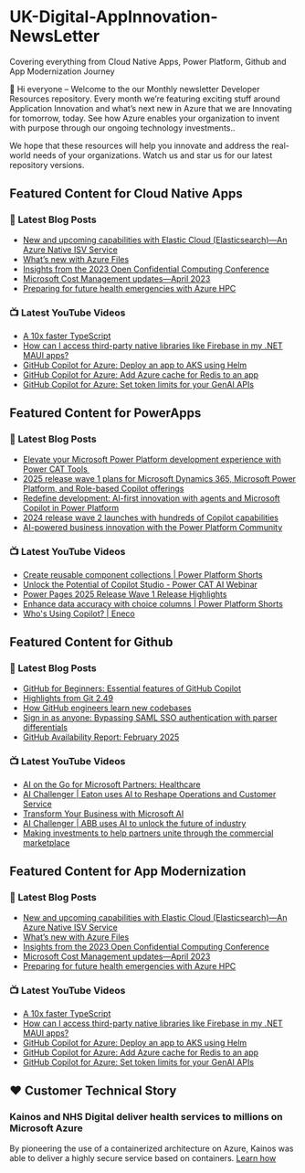 # UK-Digital-AppInnovation-NewsLetter

Covering everything from Cloud Native Apps, Power Platform, Github and App Modernization Journey

👋 Hi everyone – Welcome to the our Monthly newsletter Developer Resources repository. Every month we’re featuring exciting stuff around Application Innovation and what’s next new in Azure that we are Innovating for tomorrow, today. See how Azure enables your organization to invent with purpose through our ongoing technology investments..


We hope that these resources will help you innovate and address the real-world needs of your organizations. Watch us and star us for our latest repository versions.

## Featured Content for Cloud Native Apps


### 📝 Latest Blog Posts

    
<!-- BLOGCNA:START -->
- [New and upcoming capabilities with Elastic Cloud (Elasticsearch)—An Azure Native ISV Service](https://azure.microsoft.com/blog/new-and-upcoming-capabilities-with-elastic-cloud-elasticsearch-an-azure-native-isv-service/)
- [What’s new with Azure Files](https://azure.microsoft.com/blog/what-s-new-with-azure-files/)
- [Insights from the 2023 Open Confidential Computing Conference](https://azure.microsoft.com/blog/insights-from-the-2023-open-confidential-computing-conference/)
- [Microsoft Cost Management updates—April 2023](https://azure.microsoft.com/blog/microsoft-cost-management-updates-april-2023/)
- [Preparing for future health emergencies with Azure HPC ](https://azure.microsoft.com/blog/preparing-for-future-health-emergencies-with-azure-hpc/)
<!-- BLOGCNA:END -->

### 📺 Latest YouTube Videos

 
<!-- YOUTUBECNA:START -->
- [A 10x faster TypeScript](https://www.youtube.com/watch?v=e2FgESRT_8I)
- [How can I access third-party native libraries like Firebase in my .NET MAUI apps?](https://www.youtube.com/watch?v=Fn5DldcOr28)
- [GitHub Copilot for Azure: Deploy an app to AKS using Helm](https://www.youtube.com/watch?v=WJz4v0fwqZU)
- [GitHub Copilot for Azure: Add Azure cache for Redis to an app](https://www.youtube.com/watch?v=RbACdpzW1fs)
- [GitHub Copilot for Azure: Set token limits for your GenAI APIs](https://www.youtube.com/watch?v=B7w9WW1gaYM)
<!-- YOUTUBECNA:END -->

##  Featured Content for PowerApps
### 📝 Latest Blog Posts
<!-- BLOGPOWER:START -->
- [Elevate your Microsoft Power Platform development experience with Power CAT Tools ](https://www.microsoft.com/en-us/power-platform/blog/2025/03/04/elevate-your-microsoft-power-platform-development-experience-with-power-cat-tools/)
- [2025 release wave 1 plans for Microsoft Dynamics 365, Microsoft Power Platform, and Role-based Copilot offerings](https://www.microsoft.com/en-us/dynamics-365/blog/business-leader/2025/01/23/2025-release-wave-1-plans-for-microsoft-dynamics-365-microsoft-power-platform-and-role-based-copilot-offerings/)
- [Redefine development: AI-first innovation with agents and Microsoft Copilot in Power Platform](https://www.microsoft.com/en-us/power-platform/blog/2024/11/19/redefine-development-ai-first-innovation-with-agents-and-microsoft-copilot-in-power-platform/)
- [2024 release wave 2 launches with hundreds of Copilot capabilities](https://www.microsoft.com/en-us/dynamics-365/blog/business-leader/2024/10/29/2024-release-wave-2-launches-with-hundreds-of-copilot-capabilities/)
- [AI-powered business innovation with the Power Platform Community](https://www.microsoft.com/en-us/power-platform/blog/2024/09/18/ai-powered-business-innovation-with-the-power-platform-community/)
<!-- BLOGPOWER:END -->
 ### 📺 Latest YouTube Videos
    
<!-- YOUTUBEPOWER:START -->
- [Create reusable component collections | Power Platform Shorts](https://www.youtube.com/watch?v=lMowrlwpHfU)
- [Unlock the Potential of Copilot Studio - Power CAT AI Webinar](https://www.youtube.com/watch?v=UJBx_zAd3Fg)
- [Power Pages 2025 Release Wave 1 Release Highlights](https://www.youtube.com/watch?v=sHmqZwJZ_Mo)
- [Enhance data accuracy with choice columns | Power Platform Shorts](https://www.youtube.com/watch?v=vuzyrwEmBew)
- [Who&#39;s Using Copilot? | Eneco](https://www.youtube.com/watch?v=ablNwQDNbiE)
<!-- YOUTUBEPOWER:END -->

##  Featured Content for Github
### 📝 Latest Blog Posts
<!-- BLOGGITHUB:START -->
- [GitHub for Beginners: Essential features of GitHub Copilot](https://github.blog/ai-and-ml/github-copilot/github-for-beginners-essential-features-of-github-copilot/)
- [Highlights from Git 2.49](https://github.blog/open-source/git/highlights-from-git-2-49/)
- [How GitHub engineers learn new codebases](https://github.blog/developer-skills/application-development/how-github-engineers-learn-new-codebases/)
- [Sign in as anyone: Bypassing SAML SSO authentication with parser differentials](https://github.blog/security/sign-in-as-anyone-bypassing-saml-sso-authentication-with-parser-differentials/)
- [GitHub Availability Report: February 2025](https://github.blog/news-insights/company-news/github-availability-report-february-2025/)
<!-- BLOGGITHUB:END -->
### 📺 Latest YouTube Videos
<!-- YOUTUBEGITHUB:START -->
- [AI on the Go for Microsoft Partners: Healthcare](https://www.youtube.com/watch?v=psf6_PzsMJg)
- [AI Challenger | Eaton uses AI to Reshape Operations and Customer Service](https://www.youtube.com/watch?v=bhgvHWpe7WA)
- [Transform Your Business with Microsoft AI](https://www.youtube.com/watch?v=Ae5BeG3wkZg)
- [AI Challenger | ABB uses AI to unlock the future of industry](https://www.youtube.com/watch?v=1AW3bgj7NWA)
- [Making investments to help partners unite through the commercial marketplace](https://www.youtube.com/watch?v=B6GyTda9tQE)
<!-- YOUTUBEGITHUB:END -->
##  Featured Content for App Modernization
### 📝 Latest Blog Posts
<!-- BLOGAPPMOD:START -->
- [New and upcoming capabilities with Elastic Cloud (Elasticsearch)—An Azure Native ISV Service](https://azure.microsoft.com/blog/new-and-upcoming-capabilities-with-elastic-cloud-elasticsearch-an-azure-native-isv-service/)
- [What’s new with Azure Files](https://azure.microsoft.com/blog/what-s-new-with-azure-files/)
- [Insights from the 2023 Open Confidential Computing Conference](https://azure.microsoft.com/blog/insights-from-the-2023-open-confidential-computing-conference/)
- [Microsoft Cost Management updates—April 2023](https://azure.microsoft.com/blog/microsoft-cost-management-updates-april-2023/)
- [Preparing for future health emergencies with Azure HPC ](https://azure.microsoft.com/blog/preparing-for-future-health-emergencies-with-azure-hpc/)
<!-- BLOGAPPMOD:END -->
### 📺 Latest YouTube Videos
<!-- YOUTUBEAPPMOD:START -->
- [A 10x faster TypeScript](https://www.youtube.com/watch?v=e2FgESRT_8I)
- [How can I access third-party native libraries like Firebase in my .NET MAUI apps?](https://www.youtube.com/watch?v=Fn5DldcOr28)
- [GitHub Copilot for Azure: Deploy an app to AKS using Helm](https://www.youtube.com/watch?v=WJz4v0fwqZU)
- [GitHub Copilot for Azure: Add Azure cache for Redis to an app](https://www.youtube.com/watch?v=RbACdpzW1fs)
- [GitHub Copilot for Azure: Set token limits for your GenAI APIs](https://www.youtube.com/watch?v=B7w9WW1gaYM)
<!-- YOUTUBEAPPMOD:END -->


## ♥️ Customer Technical Story 

### Kainos and NHS Digital deliver health services to millions on Microsoft Azure

By pioneering the use of a containerized architecture on Azure, Kainos was able to deliver a highly secure service based on containers. [Learn how](https://customers.microsoft.com/en-us/story/1368348549535774520-kainos-and-nhs-digital-deliver-health-services-to-millions-on-microsoft-azure)

